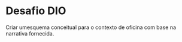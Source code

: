 # Desafio DIO 
 Criar umesquema conceitual para o contexto de oficina com base na narrativa fornecida.
